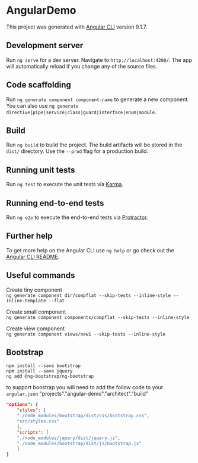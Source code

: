 # AngularDemo

This project was generated with [Angular CLI](https://github.com/angular/angular-cli) version 9.1.7.

## Development server

Run `ng serve` for a dev server. Navigate to `http://localhost:4200/`. The app will automatically reload if you change any of the source files.

## Code scaffolding

Run `ng generate component component-name` to generate a new component. You can also use `ng generate directive|pipe|service|class|guard|interface|enum|module`.

## Build

Run `ng build` to build the project. The build artifacts will be stored in the `dist/` directory. Use the `--prod` flag for a production build.

## Running unit tests

Run `ng test` to execute the unit tests via [Karma](https://karma-runner.github.io).

## Running end-to-end tests

Run `ng e2e` to execute the end-to-end tests via [Protractor](http://www.protractortest.org/).

## Further help

To get more help on the Angular CLI use `ng help` or go check out the [Angular CLI README](https://github.com/angular/angular-cli/blob/master/README.md).

## Useful commands

Create tiny component   
`ng generate component dir/compflat --skip-tests --inline-style --inline-template --flat` 

Create small component   
`ng generate component components/compflat --skip-tests --inline-style` 

Create view component  
`ng generate component views/new1 --skip-tests --inline-style`

## Bootstrap

```
npm install --save bootstrap
npm install --save jquery
ng add @ng-bootstrap/ng-bootstrap
```

to support boostrap you will need to add the follow code to your `angular.json`
"projects"."angular-demo"."architect"."build"   
```json
"options": {
    "styles": [
    "./node_modules/bootstrap/dist/css/bootstrap.css",
    "src/styles.css"              
    ],
    "scripts": [
    "./node_modules/jquery/dist/jquery.js",
    "./node_modules/bootstrap/dist/js/bootstrap.js"
    ]
}
```